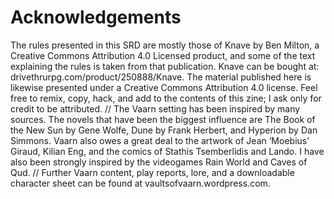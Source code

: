 # Acknowledgements
The rules presented in this SRD are mostly those of Knave by Ben Milton, a Creative Commons Attribution 4.0 Licensed product, and some of the text explaining the rules is taken from that publication. Knave can be bought at: drivethrurpg.com/product/250888/Knave. The material published here is likewise presented under a Creative Commons Attribution 4.0 license. Feel free to remix, copy, hack, and add to the contents of this zine; I ask only for credit to be attributed. // The Vaarn setting has been inspired by many sources. The novels that have been the biggest influence are The Book of the New Sun by Gene Wolfe, Dune by Frank Herbert, and Hyperion by Dan Simmons. Vaarn also owes a great deal to the artwork of Jean ‘Moebius’ Giraud, Kilian Eng, and the comics of Stathis Tsemberlidis and Lando. I have also been strongly inspired by the videogames Rain World and Caves of Qud. // Further Vaarn content, play reports, lore, and a downloadable character sheet can be found at vaultsofvaarn.wordpress.com.

